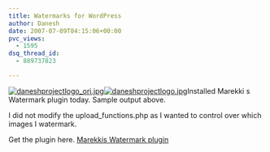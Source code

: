 ```yaml
---
title: Watermarks for WordPress
author: Danesh
date: 2007-07-09T04:15:06+00:00
pvc_views:
  - 1595
dsq_thread_id:
  - 889737823

---
```

[![daneshprojectlogo_ori.jpg][1]][2][![daneshprojectlogo.jpg][3]][4]Installed Marekki s Watermark plugin today. Sample output above.

I did not modify the upload_functions.php as I wanted to control over which images I watermark.

Get the plugin here. [Marekkis Watermark plugin][5]

 [1]: /wp-content/uploads/2007/07/daneshprojectlogo_ori.jpg
 [2]: /wp-content/uploads/2007/07/daneshprojectlogo_ori.jpg "daneshprojectlogo_ori.jpg"
 [3]: /wp-content/uploads/2007/07/daneshprojectlogo.jpg
 [4]: /wp-content/uploads/2007/07/daneshprojectlogo.jpg "daneshprojectlogo.jpg"
 [5]: http://watermark.malcherek.com/